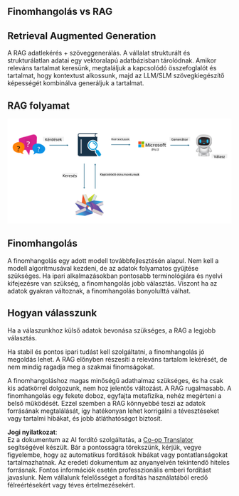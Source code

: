 <!--
CO_OP_TRANSLATOR_METADATA:
{
  "original_hash": "e4e010400c2918557b36bb932a14004c",
  "translation_date": "2025-07-17T09:31:05+00:00",
  "source_file": "md/03.FineTuning/FineTuning_vs_RAG.md",
  "language_code": "hu"
}
-->
## Finomhangolás vs RAG

## Retrieval Augmented Generation

A RAG adatlekérés + szöveggenerálás. A vállalat strukturált és strukturálatlan adatai egy vektoralapú adatbázisban tárolódnak. Amikor releváns tartalmat keresünk, megtaláljuk a kapcsolódó összefoglalót és tartalmat, hogy kontextust alkossunk, majd az LLM/SLM szövegkiegészítő képességét kombinálva generáljuk a tartalmat.

## RAG folyamat
![FinetuningvsRAG](../../../../translated_images/rag.2014adc59e6f6007bafac13e800a6cbc3e297fbb9903efe20a93129bd13987e9.hu.png)

## Finomhangolás
A finomhangolás egy adott modell továbbfejlesztésén alapul. Nem kell a modell algoritmusával kezdeni, de az adatok folyamatos gyűjtése szükséges. Ha ipari alkalmazásokban pontosabb terminológiára és nyelvi kifejezésre van szükség, a finomhangolás jobb választás. Viszont ha az adatok gyakran változnak, a finomhangolás bonyolulttá válhat.

## Hogyan válasszunk
Ha a válaszunkhoz külső adatok bevonása szükséges, a RAG a legjobb választás.

Ha stabil és pontos ipari tudást kell szolgáltatni, a finomhangolás jó megoldás lehet. A RAG előnyben részesíti a releváns tartalom lekérését, de nem mindig ragadja meg a szakmai finomságokat.

A finomhangoláshoz magas minőségű adathalmaz szükséges, és ha csak kis adatkörrel dolgozunk, nem hoz jelentős változást. A RAG rugalmasabb.
A finomhangolás egy fekete doboz, egyfajta metafizika, nehéz megérteni a belső működését. Ezzel szemben a RAG könnyebbé teszi az adatok forrásának megtalálását, így hatékonyan lehet korrigálni a tévesztéseket vagy tartalmi hibákat, és jobb átláthatóságot biztosít.

**Jogi nyilatkozat**:  
Ez a dokumentum az AI fordító szolgáltatás, a [Co-op Translator](https://github.com/Azure/co-op-translator) segítségével készült. Bár a pontosságra törekszünk, kérjük, vegye figyelembe, hogy az automatikus fordítások hibákat vagy pontatlanságokat tartalmazhatnak. Az eredeti dokumentum az anyanyelvén tekintendő hiteles forrásnak. Fontos információk esetén professzionális emberi fordítást javaslunk. Nem vállalunk felelősséget a fordítás használatából eredő félreértésekért vagy téves értelmezésekért.